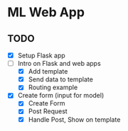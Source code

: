 # ML Web App

## TODO

- [x] Setup Flask app
- [ ] Intro on Flask and web apps
    - [x] Add template
    - [x] Send data to template
    - [x] Routing example
- [x] Create form (input for model)
    - [x] Create Form
    - [x] Post Request
    - [x] Handle Post, Show on template